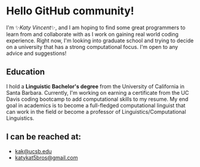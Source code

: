 # Hello GitHub community! 
I'm ✨*Katy Vincent*✨, and I am hoping to find some great programmers to learn from and collaborate with as I work on gaining real world coding experience. Right now, I'm looking into graduate school and trying to decide on a university that has a strong computational focus. I'm open to any advice and suggestions! 

## Education
I hold a **Linguistic Bachelor's degree** from the University of California in Santa Barbara. Currently, I'm working on earning a certificate from the UC Davis coding bootcamp to add computational skills to my resume. My end goal in academics is to become a full-fledged computational linguist that can work in the field or become a professor of Linguistics/Computational Linguistics. 

## I can be reached at:
* kak@ucsb.edu 
* katykat5bros@gmail.com

